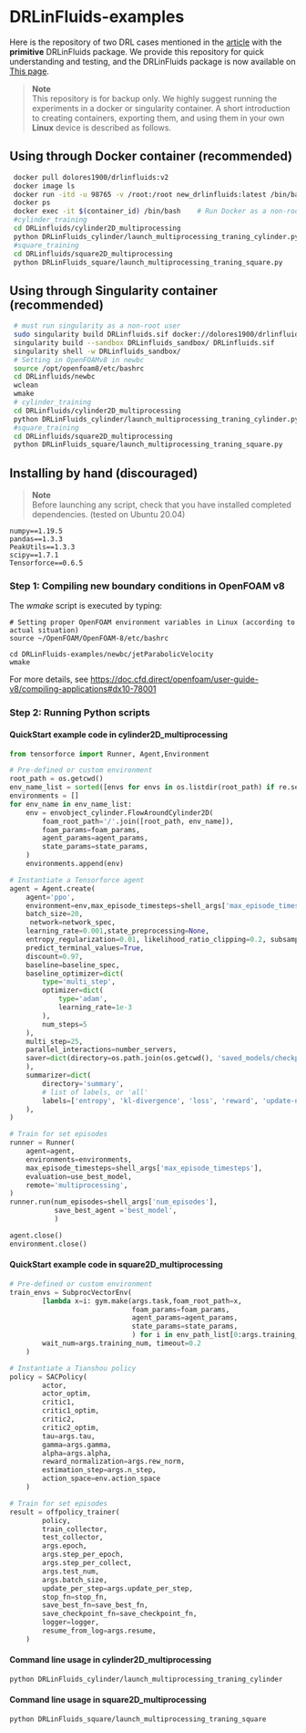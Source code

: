 # DRLinFluids-examples 

Here is the repository of two DRL cases mentioned in the [article](https://aip.scitation.org/doi/10.1063/5.0103113) with the **primitive** DRLinFluids package. We provide this repository for quick understanding and testing, and the DRLinFluids package is now available on [This page](https://github.com/venturi123/DRLinFluids).

> **Note**  
> This repository is for backup only. We highly suggest running the experiments in a docker or singularity container. A short introduction to creating containers, exporting them, and using them in your own **Linux** device is described as follows.

## Using through Docker container (recommended)

```bash
 docker pull dolores1900/drlinfluids:v2
 docker image ls
 docker run -itd -u 98765 -v /root:/root new_drlinfluids:latest /bin/bash  # Run Docker as a non-root user
 docker ps 
 docker exec -it $(container_id) /bin/bash    # Run Docker as a non-root user
 #cylinder_training
 cd DRLinfluids/cylinder2D_multiprocessing
 python DRLinFluids_cylinder/launch_multiprocessing_traning_cylinder.py
 #square_training
 cd DRLinfluids/square2D_multiprocessing
 python DRLinFluids_square/launch_multiprocessing_traning_square.py
```

## Using through Singularity container (recommended)

```bash
 # must run singularity as a non-root user
 sudo singularity build DRLinfluids.sif docker://dolores1900/drlinfluids:v2
 singularity build --sandbox DRLinfluids_sandbox/ DRLinfluids.sif
 singularity shell -w DRLinfluids_sandbox/ 
 # Setting in OpenFOAMv8 in newbc
 source /opt/openfoam8/etc/bashrc    
 cd DRLinfluids/newbc
 wclean
 wmake
 # cylinder_training
 cd DRLinfluids/cylinder2D_multiprocessing
 python DRLinFluids_cylinder/launch_multiprocessing_traning_cylinder.py
 #square_training
 cd DRLinfluids/square2D_multiprocessing
 python DRLinFluids_square/launch_multiprocessing_traning_square.py
```

## Installing by hand (discouraged)

> **Note**  
> Before launching any script, check that you have installed completed dependencies. (tested on Ubuntu 20.04)

```
numpy==1.19.5
pandas==1.3.3
PeakUtils==1.3.3
scipy==1.7.1
Tensorforce==0.6.5
```

### Step 1: Compiling new boundary conditions in OpenFOAM v8

The *wmake* script is executed by typing:

```
# Setting proper OpenFOAM environment variables in Linux (according to actual situation)
source ~/OpenFOAM/OpenFOAM-8/etc/bashrc

cd DRLinFluids-examples/newbc/jetParabolicVelocity
wmake
```

For more details, see https://doc.cfd.direct/openfoam/user-guide-v8/compiling-applications#dx10-78001

### Step 2: Running Python scripts

#### QuickStart example code in cylinder2D_multiprocessing

```python
from tensorforce import Runner, Agent,Environment

# Pre-defined or custom environment
root_path = os.getcwd()
env_name_list = sorted([envs for envs in os.listdir(root_path) if re.search(r'^env\d+$', envs)])
environments = []
for env_name in env_name_list:
    env = envobject_cylinder.FlowAroundCylinder2D(
        foam_root_path='/'.join([root_path, env_name]),
        foam_params=foam_params,
        agent_params=agent_params,
        state_params=state_params,
    )
    environments.append(env)

# Instantiate a Tensorforce agent
agent = Agent.create(
    agent='ppo',
    environment=env,max_episode_timesteps=shell_args['max_episode_timesteps'],
    batch_size=20,
     network=network_spec,
    learning_rate=0.001,state_preprocessing=None,
    entropy_regularization=0.01, likelihood_ratio_clipping=0.2, subsampling_fraction=0.2,
    predict_terminal_values=True,
    discount=0.97,
    baseline=baseline_spec,
    baseline_optimizer=dict(
        type='multi_step',
        optimizer=dict(
            type='adam',
            learning_rate=1e-3
        ),
        num_steps=5
    ),
    multi_step=25,
    parallel_interactions=number_servers,
    saver=dict(directory=os.path.join(os.getcwd(), 'saved_models/checkpoint'),frequency=1  
    ),
    summarizer=dict(
        directory='summary',
        # list of labels, or 'all'
        labels=['entropy', 'kl-divergence', 'loss', 'reward', 'update-norm']
    ),
)

# Train for set episodes
runner = Runner(
    agent=agent,
    environments=environments,
    max_episode_timesteps=shell_args['max_episode_timesteps'],
    evaluation=use_best_model,
    remote='multiprocessing',
)
runner.run(num_episodes=shell_args['num_episodes'],
           save_best_agent ='best_model',
           )

agent.close()
environment.close()
```

#### QuickStart example code in square2D_multiprocessing

```python
# Pre-defined or custom environment
train_envs = SubprocVectorEnv(
        [lambda x=i: gym.make(args.task,foam_root_path=x,
                              foam_params=foam_params,
                              agent_params=agent_params,
                              state_params=state_params,
                              ) for i in env_path_list[0:args.training_num]],
        wait_num=args.training_num, timeout=0.2
    )

# Instantiate a Tianshou policy
policy = SACPolicy(
        actor,
        actor_optim,
        critic1,
        critic1_optim,
        critic2,
        critic2_optim,
        tau=args.tau,
        gamma=args.gamma,
        alpha=args.alpha,
        reward_normalization=args.rew_norm,
        estimation_step=args.n_step,
        action_space=env.action_space
    )

# Train for set episodes
result = offpolicy_trainer(
        policy,
        train_collector,
        test_collector,
        args.epoch,
        args.step_per_epoch,
        args.step_per_collect,
        args.test_num,
        args.batch_size,
        update_per_step=args.update_per_step,
        stop_fn=stop_fn,
        save_best_fn=save_best_fn,
        save_checkpoint_fn=save_checkpoint_fn,
        logger=logger,
        resume_from_log=args.resume,
    )
```

#### Command line usage in cylinder2D_multiprocessing

```bash
python DRLinFluids_cylinder/launch_multiprocessing_traning_cylinder
```

#### Command line usage in square2D_multiprocessing

```bash
python DRLinFluids_square/launch_multiprocessing_traning_square
````

